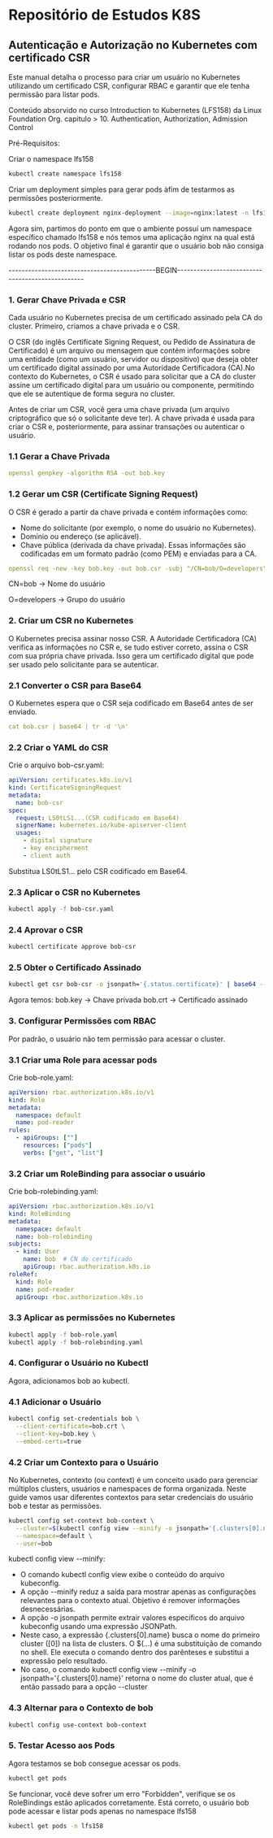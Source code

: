 # Repositório de Estudos K8S

## Autenticação e Autorização no Kubernetes com certificado CSR

Este manual detalha o processo para criar um usuário no Kubernetes utilizando um certificado CSR, configurar RBAC e garantir que ele tenha permissão para listar pods.

Conteúdo absorvido no curso Introduction to Kubernetes (LFS158) da Linux Foundation Org. 
capitulo > 10. Authentication, Authorization, Admission Control

Pré-Requisitos:

Criar o namespace lfs158
```bash
kubectl create namespace lfs158
```
Criar um deployment simples para gerar pods àfim de testarmos as permissões posteriormente.
```bash
kubectl create deployment nginx-deployment --image=nginx:latest -n lfs158
```

Agora sim, partimos do ponto em que o ambiente possuí um namespace específico chamado lfs158 e nós temos uma aplicação nginx na qual está rodando nos pods. O objetivo final é garantir que o usuário bob não consiga listar os pods deste namespace.

---------------------------------------------BEGIN-------------------------------------------------

### 1. Gerar Chave Privada e CSR

Cada usuário no Kubernetes precisa de um certificado assinado pela CA do cluster. Primeiro, criamos a chave privada e o CSR.

O CSR (do inglês Certificate Signing Request, ou Pedido de Assinatura de Certificado) é um arquivo ou mensagem que contém informações sobre uma entidade (como um usuário, servidor ou dispositivo) que deseja obter um certificado digital assinado por uma Autoridade Certificadora (CA).No contexto do Kubernetes, o CSR é usado para solicitar que a CA do cluster assine um certificado digital para um usuário ou componente, permitindo que ele se autentique de forma segura no cluster.

Antes de criar um CSR, você gera uma chave privada (um arquivo criptográfico que só o solicitante deve ter). A chave privada é usada para criar o CSR e, posteriormente, para assinar transações ou autenticar o usuário.

### 1.1 Gerar a Chave Privada
```yaml
openssl genpkey -algorithm RSA -out bob.key
```
### 1.2 Gerar um CSR (Certificate Signing Request)
O CSR é gerado a partir da chave privada e contém informações como:
- Nome do solicitante (por exemplo, o nome do usuário no Kubernetes).
- Domínio ou endereço (se aplicável).
- Chave pública (derivada da chave privada).
Essas informações são codificadas em um formato padrão (como PEM) e enviadas para a CA.
```yaml
openssl req -new -key bob.key -out bob.csr -subj "/CN=bob/O=developers"
```
CN=bob → Nome do usuário

O=developers → Grupo do usuário

### 2. Criar um CSR no Kubernetes

O Kubernetes precisa assinar nosso CSR. A Autoridade Certificadora (CA) verifica as informações no CSR e, se tudo estiver correto, assina o CSR com sua própria chave privada. Isso gera um certificado digital que pode ser usado pelo solicitante para se autenticar.

### 2.1 Converter o CSR para Base64
O Kubernetes espera que o CSR seja codificado em Base64 antes de ser enviado.
```yaml
cat bob.csr | base64 | tr -d '\n'
```
### 2.2 Criar o YAML do CSR

Crie o arquivo bob-csr.yaml:
```yaml
apiVersion: certificates.k8s.io/v1
kind: CertificateSigningRequest
metadata:
  name: bob-csr
spec:
  request: LS0tLS1...(CSR codificado em Base64)
  signerName: kubernetes.io/kube-apiserver-client
  usages:
    - digital signature
    - key encipherment
    - client auth
```
Substitua LS0tLS1... pelo CSR codificado em Base64.

### 2.3 Aplicar o CSR no Kubernetes
```bash
kubectl apply -f bob-csr.yaml
```
### 2.4 Aprovar o CSR
```bash
kubectl certificate approve bob-csr
```
### 2.5 Obter o Certificado Assinado
```bash
kubectl get csr bob-csr -o jsonpath='{.status.certificate}' | base64 --decode > bob.crt
```
Agora temos:
bob.key → Chave privada
bob.crt → Certificado assinado

### 3. Configurar Permissões com RBAC

Por padrão, o usuário não tem permissão para acessar o cluster.

### 3.1 Criar uma Role para acessar pods

Crie bob-role.yaml:
```yaml
apiVersion: rbac.authorization.k8s.io/v1
kind: Role
metadata:
  namespace: default
  name: pod-reader
rules:
  - apiGroups: [""]
    resources: ["pods"]
    verbs: ["get", "list"]
```
### 3.2 Criar um RoleBinding para associar o usuário

Crie bob-rolebinding.yaml:
```yaml
apiVersion: rbac.authorization.k8s.io/v1
kind: RoleBinding
metadata:
  namespace: default
  name: bob-rolebinding
subjects:
  - kind: User
    name: bob  # CN do certificado
    apiGroup: rbac.authorization.k8s.io
roleRef:
  kind: Role
  name: pod-reader
  apiGroup: rbac.authorization.k8s.io
```
### 3.3 Aplicar as permissões no Kubernetes
```bash
kubectl apply -f bob-role.yaml
kubectl apply -f bob-rolebinding.yaml
```
### 4. Configurar o Usuário no Kubectl

Agora, adicionamos bob ao kubectl.

### 4.1 Adicionar o Usuário
```bash
kubectl config set-credentials bob \
  --client-certificate=bob.crt \
  --client-key=bob.key \
  --embed-certs=true
```
### 4.2 Criar um Contexto para o Usuário
No Kubernetes, contexto (ou context) é um conceito usado para gerenciar múltiplos clusters, usuários e namespaces de forma organizada. Neste guide vamos usar diferentes contextos para setar credenciais do usuário bob e testar as permissões.
```bash
kubectl config set-context bob-context \
  --cluster=$(kubectl config view --minify -o jsonpath='{.clusters[0].name}') \
  --namespace=default \
  --user=bob
```
kubectl config view --minify:
- O comando kubectl config view exibe o conteúdo do arquivo kubeconfig.
- A opção --minify reduz a saída para mostrar apenas as configurações relevantes para o contexto atual. Objetivo é remover informações desnecessárias.
- A opção -o jsonpath permite extrair valores específicos do arquivo kubeconfig usando uma expressão JSONPath.
- Neste caso, a expressão {.clusters[0].name} busca o nome do primeiro cluster ([0]) na lista de clusters.
 O $(...) é uma substituição de comando no shell. Ele executa o comando dentro dos parênteses e substitui a expressão pelo resultado.
- No caso, o comando kubectl config view --minify -o jsonpath='{.clusters[0].name}' retorna o nome do cluster atual, que é então passado para a opção --cluster

### 4.3 Alternar para o Contexto de bob
```bash
kubectl config use-context bob-context
```
### 5. Testar Acesso aos Pods

Agora testamos se bob consegue acessar os pods.
```bash
kubectl get pods
```
Se funcionar, você deve sofrer um erro "Forbidden", verifique se os RoleBindings estão aplicados corretamente. Está correto, o usuário bob pode acessar e listar pods apenas no namespace lfs158
```bash
kubectl get pods -n lfs158
```



